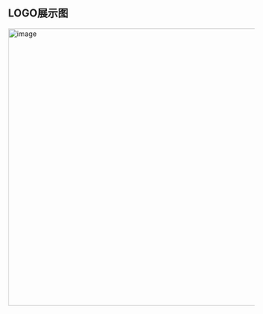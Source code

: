 ## LOGO展示图  
<img width="1774" height="565" alt="image" src="https://github.com/user-attachments/assets/da0ea7c6-7e41-40f5-b5b0-c841e5c2018e" />
